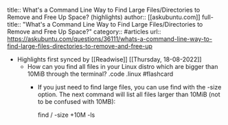 title:: What's a Command Line Way to Find Large Files/Directories to Remove and Free Up Space? (highlights)
author:: [[askubuntu.com]]
full-title:: "What's a Command Line Way to Find Large Files/Directories to Remove and Free Up Space?"
category:: #articles
url:: https://askubuntu.com/questions/36111/whats-a-command-line-way-to-find-large-files-directories-to-remove-and-free-up

- Highlights first synced by [[Readwise]] [[Thursday, 18-08-2022]]
	- How can you find all files in your Linux distro which are bigger than 10MiB through the terminal? .code .linux #flashcard
		- If you just need to find large files, you can use find with the -size option. The next command will list all files larger than 10MiB (not to be confused with 10MB):
		  
		  find / -size +10M -ls